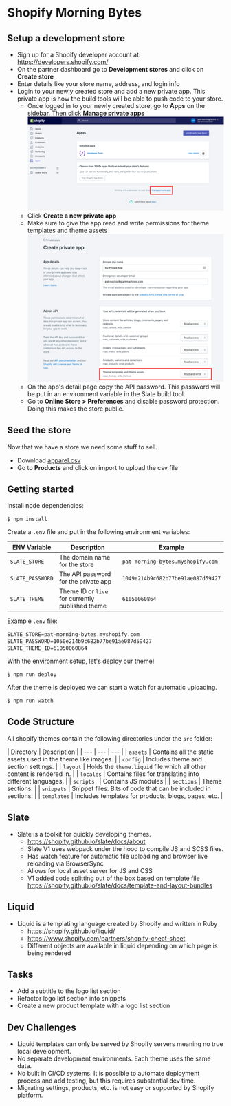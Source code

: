 # Shopify Morning Bytes

## Setup a development store

- Sign up for a Shopify developer account at: https://developers.shopify.com/
- On the partner dashboard go to **Development stores** and click on **Create store**
- Enter details like your store name, address, and login info
- Login to your newly created store and add a new private app. This private app is how the build tools will be able to push code to your store.
  - Once logged in to your newly created store, go to **Apps** on the sidebar. Then click **Manage private apps**
  ![Private Apps](/images/private-app.png)
  - Click **Create a new private app**
  - Make sure to give the app read and write permissions for theme templates and theme assets
  ![App Permission](/images/private-app-permissions.png)
  - On the app's detail page copy the API password. This password will be put in an environment variable in the Slate build tool.
  - Go to **Online Store > Preferences** and disable password protection. Doing this makes the store public.

## Seed the store

Now that we have a store we need some stuff to sell.
- Download [apparel.csv](/import/apparel.csv)
- Go to **Products** and click on import to upload the csv file

## Getting started

Install node dependencies:
```
$ npm install
```

Create a `.env` file and put in the following environment variables:

| ENV Variable | Description | Example |
| --- | --- | --- |
| `SLATE_STORE` | The domain name for the store | `pat-morning-bytes.myshopify.com` |
| `SLATE_PASSWORD` | The API password for the private app | `1049e214b9c682b77be91ae087d59427` |
| `SLATE_THEME` | Theme ID or `live` for currently published theme | `61050060864` |

Example `.env` file:

```
SLATE_STORE=pat-morning-bytes.myshopify.com
SLATE_PASSWORD=1050e214b9c682b77be91ae087d59427
SLATE_THEME_ID=61050060864
```

With the environment setup, let's deploy our theme!

```
$ npm run deploy
```

After the theme is deployed we can start a watch for automatic uploading.

```
$ npm run watch
```

## Code Structure

All shopify themes contain the following directories under the `src` folder:

| Directory | Description |
| --- | --- | --- |
| `assets` | Contains all the static assets used in the theme like images. |
| `config` | Includes theme and section settings. |
| `layout` | Holds the `theme.liquid` file which all other content is rendered in. |
| `locales` | Contains files for translating into different languages. |
| `scripts ` | Contains JS modules |
| `sections` | Theme sections. |
| `snippets` | Snippet files. Bits of code that can be included in sections. |
| `templates` | Includes templates for products, blogs, pages, etc. |

## Slate

- Slate is a toolkit for quickly developing themes.
  - https://shopify.github.io/slate/docs/about
  - Slate V1 uses webpack under the hood to compile JS and SCSS files.
  - Has watch feature for automatic file uploading and browser live reloading via BrowserSync
  - Allows for local asset server for JS and CSS
  - V1 added code splitting out of the box based on template file https://shopify.github.io/slate/docs/template-and-layout-bundles

## Liquid

- Liquid is a templating language created by Shopify and written in Ruby
  - https://shopify.github.io/liquid/
  - https://www.shopify.com/partners/shopify-cheat-sheet
  - Different objects are available in liquid depending on which page is being rendered

## Tasks

- Add a subtitle to the logo list section
- Refactor logo list section into snippets
- Create a new product template with a logo list section

## Dev Challenges

- Liquid templates can only be served by Shopify servers meaning no true local development.
- No separate development environments. Each theme uses the same data.
- No built in CI/CD systems. It is possible to automate deployment process and add testing, but this requires substantial dev time.
- Migrating settings, products, etc. is not easy or supported by Shopify platform.
